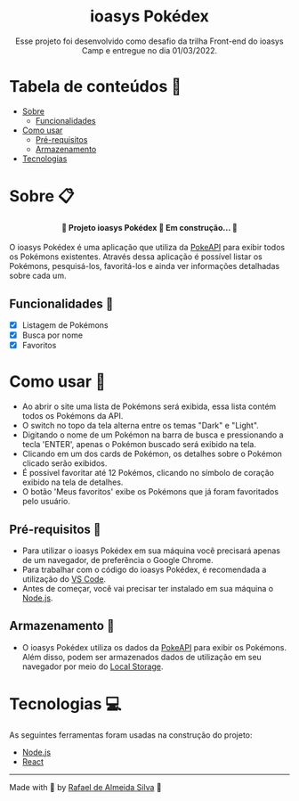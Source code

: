 <h1 align="center">
    ioasys Pokédex
</h1>

<p align="center">Esse projeto foi desenvolvido como desafio da trilha Front-end do ioasys Camp e entregue no dia 01/03/2022.</p>

# Tabela de conteúdos 🔖

* [Sobre](#Sobre-📋)
    * [Funcionalidades](#Funcionalidades-🚀)
* [Como usar](#como-usar-🔎)
    * [Pré-requisitos](#Pré-requisitos-🧰)
    * [Armazenamento](#Armazenamento-💾)
* [Tecnologias](#Tecnologias-💻)

# Sobre 📋

<h4 align="center">
🚧  Projeto ioasys Pokédex 🚀 Em construção...  🚧
</h4>


O ioasys Pokédex é uma aplicação que utiliza da [PokeAPI](https://pokeapi.co/docs/v2#pokemon) para exibir todos os Pokémons existentes. Através dessa aplicação é possível listar os Pokémons, pesquisá-los, favoritá-los e ainda ver informações detalhadas sobre cada um.

## Funcionalidades 🚀

- [x] Listagem de Pokémons
- [x] Busca por nome
- [x] Favoritos

# Como usar 🔎

* Ao abrir o site uma lista de Pokémons será exibida, essa lista contém todos os Pokémons da API.
* O switch no topo da tela alterna entre os temas "Dark" e "Light".
* Digitando o nome de um Pokémon na barra de busca e pressionando a tecla 'ENTER', apenas o Pokémon buscado será exibido na tela.
* Clicando em um dos cards de Pokémon, os detalhes sobre o Pokémon clicado serão exibidos.
* É possivel favoritar até 12 Pokémos, clicando no símbolo de coração exibido na tela de detalhes.
* O botão 'Meus favoritos' exibe os Pokémons que já foram favoritados pelo usuário.

## Pré-requisitos 🧰

* Para utilizar o ioasys Pokédex em sua máquina você precisará apenas de um navegador, de preferência o Google Chrome.
* Para trabalhar com o código do ioasys Pokédex, é recomendada a utilização do [VS Code](https://code.visualstudio.com/).
* Antes de começar, você vai precisar ter instalado em sua máquina o [Node.js](https://nodejs.org/en/).

## Armazenamento 💾

* O ioasys Pokédex utiliza os dados da [PokeAPI](https://pokeapi.co/docs/v2#pokemon) para exibir os Pokémons. Além disso, podem ser armazenados dados de utilização em seu navegador por meio do  [Local Storage](https://www.w3schools.com/jsref/prop_win_localstorage.asp).

# Tecnologias 💻
As seguintes ferramentas foram usadas na construção do projeto:
- [Node.js](https://nodejs.org/en/)
- [React](https://pt-br.reactjs.org/)

---

Made with 💜 by [Rafael de Almeida Silva](http://linkedin.com/in/rafael-de-almeida-96492073) 👋
